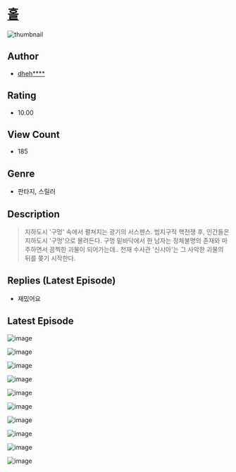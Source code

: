 # [홀](https://comic.naver.com/bestChallenge/list?titleId=810409)
![thumbnail](https://image-comic.pstatic.net/user_contents_data/challenge_comic/2023/05/23/343416/upload_4134929205533357411_480x623.jpeg)

## Author
- [dheh****](https://comic.naver.com/artistTitle?id=343416)

## Rating
- 10.00

## View Count
- 185

## Genre
- 판타지, 스릴러

## Description
> 지하도시 '구멍' 속에서 펼쳐지는 광기의 서스펜스. 범지구적 핵전쟁 후, 인간들은 지하도시 '구멍'으로 몰려든다. 구멍 밑바닥에서 한 남자는 정체불명의 존재와 마주하면서 끔찍한 괴물이 되어가는데.. 천재 수사관 '신시아'는 그 사악한 괴물의 뒤를 쫒기 시작한다.

## Replies (Latest Episode)
- 재밌어요

## Latest Episode
![image](https://image-comic.pstatic.net/user_contents_data/challenge_comic/2023/05/24/343416/upload_4134696099659527474.jpeg)

![image](https://image-comic.pstatic.net/user_contents_data/challenge_comic/2023/05/24/343416/upload_3847821430773592419.jpeg)

![image](https://image-comic.pstatic.net/user_contents_data/challenge_comic/2023/05/24/343416/upload_7291717230799368759.jpeg)

![image](https://image-comic.pstatic.net/user_contents_data/challenge_comic/2023/05/24/343416/upload_7004282901147182641.jpeg)

![image](https://image-comic.pstatic.net/user_contents_data/challenge_comic/2023/05/24/343416/upload_7221070340275188069.jpeg)

![image](https://image-comic.pstatic.net/user_contents_data/challenge_comic/2023/05/24/343416/upload_4121185524212838453.jpeg)

![image](https://image-comic.pstatic.net/user_contents_data/challenge_comic/2023/05/24/343416/upload_3544953453853225520.jpeg)

![image](https://image-comic.pstatic.net/user_contents_data/challenge_comic/2023/05/24/343416/upload_7220732768747480114.jpeg)

![image](https://image-comic.pstatic.net/user_contents_data/challenge_comic/2023/05/24/343416/upload_7221862191385961573.jpeg)

![image](https://image-comic.pstatic.net/user_contents_data/challenge_comic/2023/05/24/343416/upload_3702578340527420002.jpeg)
